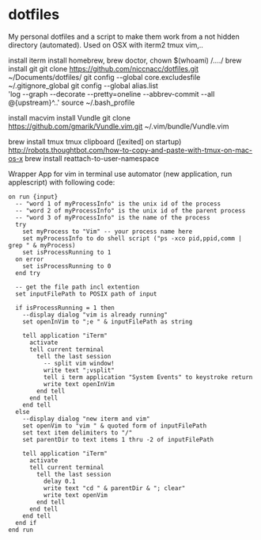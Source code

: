 dotfiles
========

My personal dotfiles and a script to make them work from a not hidden directory (automated).
Used on OSX with iterm2 tmux vim,..

install iterm
install homebrew, brew doctor, chown $(whoami) /..../
brew install git
git clone https://github.com/niccnacc/dotfiles.git ~/Documents/dotfiles/
git config --global core.excludesfile ~/.gitignore_global
git config --global alias.list \
'log --graph --decorate --pretty=oneline --abbrev-commit --all @{upstream}^..'
source ~/.bash_profile

install macvim
install Vundle git clone https://github.com/gmarik/Vundle.vim.git ~/.vim/bundle/Vundle.vim

brew install tmux
tmux clipboard ([exited] on startup)
http://robots.thoughtbot.com/how-to-copy-and-paste-with-tmux-on-mac-os-x
brew install reattach-to-user-namespace



Wrapper App for vim in terminal
use automator (new application, run applescript) with following code:

    on run {input}
      -- "word 1 of myProcessInfo" is the unix id of the process
      -- "word 2 of myProcessInfo" is the unix id of the parent process
      -- "word 3 of myProcessInfo" is the name of the process
      try
        set myProcess to "Vim" -- your process name here
        set myProcessInfo to do shell script ("ps -xco pid,ppid,comm | grep " & myProcess)
        set isProcessRunning to 1
      on error
        set isProcessRunning to 0
      end try

      -- get the file path incl extention
      set inputFilePath to POSIX path of input

      if isProcessRunning = 1 then
        --display dialog "vim is already running"
        set openInVim to ";e " & inputFilePath as string

        tell application "iTerm"
          activate
          tell current terminal
            tell the last session
              -- split vim window!
              write text ";vsplit"
              tell i term application "System Events" to keystroke return
              write text openInVim
            end tell
          end tell
        end tell
      else
        --display dialog "new iterm and vim"
        set openVim to "vim " & quoted form of inputFilePath
        set text item delimiters to "/"
        set parentDir to text items 1 thru -2 of inputFilePath

        tell application "iTerm"
          activate
          tell current terminal
            tell the last session
              delay 0.1
              write text "cd " & parentDir & "; clear"
              write text openVim
            end tell
          end tell
        end tell
      end if
    end run
